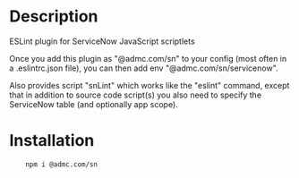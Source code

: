 # Description
ESLint plugin for ServiceNow JavaScript scriptlets

Once you add this plugin as "@admc.com/sn" to your config (most often in a .eslintrc.json file),
you can then add env "@admc.com/sn/servicenow".

Also provides script "snLint" which works like the "eslint" command, except that in addition to
source code script(s) you also need to specify the ServiceNow table (and optionally app scope).


# Installation
```
    npm i @admc.com/sn
```
